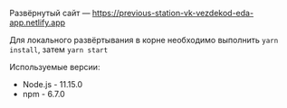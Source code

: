 Развёрнутый сайт — https://previous-station-vk-vezdekod-eda-app.netlify.app

Для локального развёртывания в корне необходимо выполнить `yarn install`, затем `yarn start`

 Используемые версии:
 * Node.js - 11.15.0
 * npm - 6.7.0
